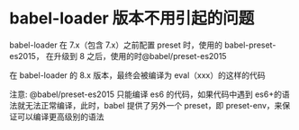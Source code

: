 # babel-loader 版本不用引起的问题

babel-loader 在 7.x（包含 7.x）之前配置 preset 时，使用的 babel-preset-es2015，
在升级到 8 之后，使用的时@babel/preset-es2015

在 babel-loader 的 8.x 版本，最终会被编译为 eval（xxx）的这样的代码

注意: @babel/preset-es2015 只能编译 es6 的代码，如果代码中遇到 es6+的语法就无法正常编译，此时，babel 提供了另外一个 preset，即 preset-env，来保证可以编译更高级别的语法
